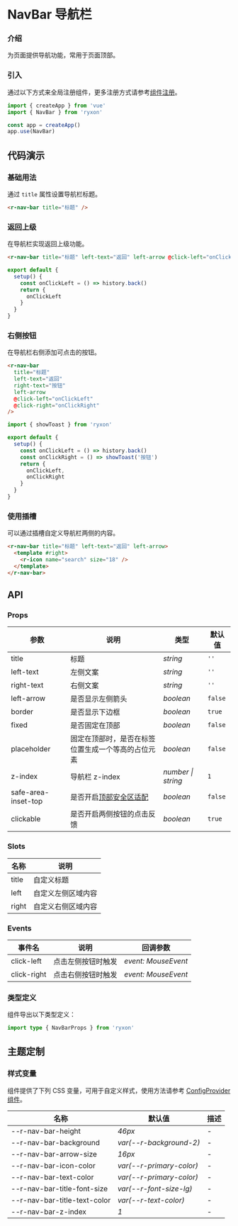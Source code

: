 # NavBar 导航栏

### 介绍

为页面提供导航功能，常用于页面顶部。

### 引入

通过以下方式来全局注册组件，更多注册方式请参考[组件注册](#/zh-CN/advanced-usage#zu-jian-zhu-ce)。

```js
import { createApp } from 'vue'
import { NavBar } from 'ryxon'

const app = createApp()
app.use(NavBar)
```

## 代码演示

### 基础用法

通过 `title` 属性设置导航栏标题。

```html
<r-nav-bar title="标题" />
```

### 返回上级

在导航栏实现返回上级功能。

```html
<r-nav-bar title="标题" left-text="返回" left-arrow @click-left="onClickLeft" />
```

```js
export default {
  setup() {
    const onClickLeft = () => history.back()
    return {
      onClickLeft
    }
  }
}
```

### 右侧按钮

在导航栏右侧添加可点击的按钮。

```html
<r-nav-bar
  title="标题"
  left-text="返回"
  right-text="按钮"
  left-arrow
  @click-left="onClickLeft"
  @click-right="onClickRight"
/>
```

```js
import { showToast } from 'ryxon'

export default {
  setup() {
    const onClickLeft = () => history.back()
    const onClickRight = () => showToast('按钮')
    return {
      onClickLeft,
      onClickRight
    }
  }
}
```

### 使用插槽

可以通过插槽自定义导航栏两侧的内容。

```html
<r-nav-bar title="标题" left-text="返回" left-arrow>
  <template #right>
    <r-icon name="search" size="18" />
  </template>
</r-nav-bar>
```

## API

### Props

| 参数 | 说明 | 类型 | 默认值 |
| --- | --- | --- | --- |
| title | 标题 | _string_ | `''` |
| left-text | 左侧文案 | _string_ | `''` |
| right-text | 右侧文案 | _string_ | `''` |
| left-arrow | 是否显示左侧箭头 | _boolean_ | `false` |
| border | 是否显示下边框 | _boolean_ | `true` |
| fixed | 是否固定在顶部 | _boolean_ | `false` |
| placeholder | 固定在顶部时，是否在标签位置生成一个等高的占位元素 | _boolean_ | `false` |
| z-index | 导航栏 z-index | _number \| string_ | `1` |
| safe-area-inset-top | 是否开启[顶部安全区适配](#/zh-CN/advanced-usage#di-bu-an-quan-qu-gua-pei) | _boolean_ | `false` |
| clickable | 是否开启两侧按钮的点击反馈 | _boolean_ | `true` |

### Slots

| 名称  | 说明               |
| ----- | ------------------ |
| title | 自定义标题         |
| left  | 自定义左侧区域内容 |
| right | 自定义右侧区域内容 |

### Events

| 事件名      | 说明               | 回调参数            |
| ----------- | ------------------ | ------------------- |
| click-left  | 点击左侧按钮时触发 | _event: MouseEvent_ |
| click-right | 点击右侧按钮时触发 | _event: MouseEvent_ |

### 类型定义

组件导出以下类型定义：

```ts
import type { NavBarProps } from 'ryxon'
```

## 主题定制

### 样式变量

组件提供了下列 CSS 变量，可用于自定义样式，使用方法请参考 [ConfigProvider 组件](/zh/component/config-provider.html)。

| 名称                         | 默认值                   | 描述 |
| ---------------------------- | ------------------------ | ---- |
| --r-nav-bar-height           | _46px_                   | -    |
| --r-nav-bar-background       | _var(--r-background-2)_  | -    |
| --r-nav-bar-arrow-size       | _16px_                   | -    |
| --r-nav-bar-icon-color       | _var(--r-primary-color)_ | -    |
| --r-nav-bar-text-color       | _var(--r-primary-color)_ | -    |
| --r-nav-bar-title-font-size  | _var(--r-font-size-lg)_  | -    |
| --r-nav-bar-title-text-color | _var(--r-text-color)_    | -    |
| --r-nav-bar-z-index          | _1_                      | -    |

